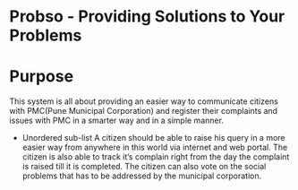 # Probso - Providing Solutions to Your Problems

# Purpose

This system is all about providing an easier way to communicate citizens with
PMC(Pune Municipal Corporation) and register their complaints and issues with PMC in a smarter way and in a
simple manner.
* Unordered sub-list
A citizen should be able to raise his query in a more easier way from
anywhere in this world via internet and web portal.
The citizen is also able to track it’s complain right from the day the complaint
is raised till it is completed.
The citizen can also vote on the social problems that has to be addressed by
the municipal corporation.


